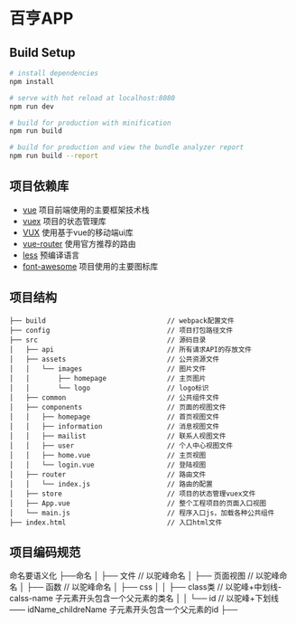 百亨APP
=======


## Build Setup

``` bash
# install dependencies
npm install

# serve with hot reload at localhost:8080
npm run dev

# build for production with minification
npm run build

# build for production and view the bundle analyzer report
npm run build --report
```
项目依赖库
---------

* [vue](https://cn.vuejs.org)                           项目前端使用的主要框架技术栈
* [vuex](https://vuex.vuejs.org)                        项目的状态管理库
* [VUX](https://vux.li)                                 使用基于vue的移动端ui库
* [vue-router](https://router.vuejs.org)                使用官方推荐的路由
* [less](http://lesscss.org)                            预编译语言
* [font-awesome](http://fontawesome.dashgame.com)       项目使用的主要图标库


项目结构
--------

```
├── build                              // webpack配置文件
├── config                             // 项目打包路径文件
├── src                                // 源码目录
│   ├── api                            // 所有请求API的存放文件
│   ├── assets                         // 公共资源文件
│   │   └── images                     // 图片文件
│   │       ├── homepage               // 主页图片
│   │       └── logo                   // logo标识
│   ├── common                         // 公共组件文件
│   ├── components                     // 页面的视图文件
│   │   ├── homepage                   // 首页视图文件
│   │   ├── information                // 消息视图文件
│   │   ├── mailist                    // 联系人视图文件
│   │   ├── user                       // 个人中心视图文件
│   │   ├── home.vue                   // 主页视图
│   │   └── login.vue                  // 登陆视图
│   ├── router                         // 路由文件
│   │   └── index.js                   // 路由的配置
│   ├── store                          // 项目的状态管理vuex文件
│   ├── App.vue                        // 整个工程项目的页面入口视图
│   └── main.js                        // 程序入口js，加载各种公共组件
├── index.html                         // 入口html文件

```

项目编码规范
-------
命名要语义化
├──命名
│   ├── 文件             // 以驼峰命名
│   ├── 页面视图         // 以驼峰命名
│   ├── 函数             // 以驼峰命名
│   ├── css
│   │   ├── class类     // 以驼峰+中划线- calss-name 子元素开头包含一个父元素的类名
│   │   └── id          // 以驼峰+下划线——  idName_childreName 子元素开头包含一个父元素的id
├──
